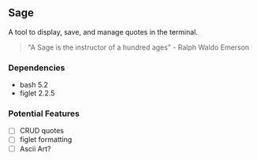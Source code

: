 ## Sage
A tool to display, save, and manage quotes in the terminal.

> "A Sage is the instructor of a hundred ages" - Ralph Waldo Emerson

### Dependencies
* bash 5.2
* figlet 2.2.5 

### Potential Features
- [ ] CRUD quotes
- [ ] figlet formatting
- [ ] Ascii Art?
